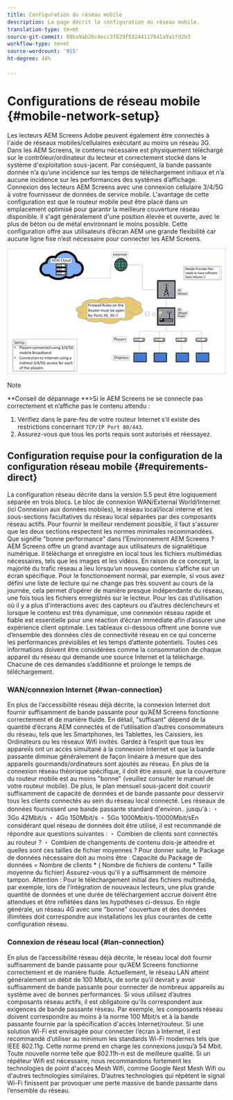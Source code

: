 ```yaml
---
title: Configuration du réseau mobile
description: La page décrit la configuration du réseau mobile.
translation-type: tm+mt
source-git-commit: 88ba9ab26c4ecc3f829f53244117041a9a1fd2b3
workflow-type: tm+mt
source-wordcount: '915'
ht-degree: 44%

---
```



# Configurations de réseau mobile {#mobile-network-setup}

Les lecteurs AEM Screens Adobe peuvent également être connectés à l&#39;aide de réseaux mobiles/cellulaires exécutant au moins un réseau 3G.
Dans les AEM Screens, le contenu nécessaire est physiquement téléchargé sur le contrôleur/ordinateur du lecteur et correctement stocké dans le système d&#39;exploitation sous-jacent. Par conséquent, la bande passante donnée n’a qu’une incidence sur les temps de téléchargement initiaux et n’a aucune incidence sur les performances des systèmes d’affichage.
Connexion des lecteurs AEM Screens avec une connexion cellulaire 3/4/5G à votre fournisseur de données de service mobile. L&#39;avantage de cette configuration est que le routeur mobile peut être placé dans un emplacement optimisé pour garantir la meilleure couverture réseau disponible. Il s&#39;agit généralement d&#39;une position élevée et ouverte, avec le plus de béton ou de métal environnant le moins possible.
Cette configuration offre aux utilisateurs d’écran AEM une grande flexibilité car aucune ligne fixe n’est nécessaire pour connecter les AEM Screens.


![](/help/using/assets/mobile-network-1.png)

>[!NOTE]
>**Conseil de dépannage **>Si le AEM Screens ne se connecte pas correctement et n’affiche pas le contenu attendu :
>
>1. Vérifiez dans le pare-feu de votre routeur Internet s’il existe des restrictions concernant `TCP/IP Port 80/443`.
>1. Assurez-vous que tous les ports requis sont autorisés et réessayez.




## Configuration requise pour la configuration de la configuration réseau mobile {#requirements-direct}

La configuration réseau décrite dans la version 5.5 peut être logiquement séparée en trois blocs. Le bloc de connexion WAN/External World/Internet (ici Connexion aux données mobiles), le réseau local/local interne et les sous-sections facultatives du réseau local séparées par des composants réseau actifs.
Pour fournir le meilleur rendement possible, il faut s&#39;assurer que les deux sections respectent les normes minimales recommandées.
Que signifie &quot;bonne performance&quot; dans l&#39;Environnement AEM Screens ?
AEM Screens offre un grand avantage aux utilisateurs de signalétique numérique. Il télécharge et enregistre en local tous les fichiers multimédias nécessaires, tels que les images et les vidéos. En raison de ce concept, la majorité du trafic réseau a lieu lorsqu’un nouveau contenu s’affiche sur un écran spécifique.
Pour le fonctionnement normal, par exemple, si vous avez défini une liste de lecture qui ne change pas très souvent au cours de la journée, cela permet d’opérer de manière presque indépendante du réseau, une fois tous les fichiers enregistrés sur le lecteur.
Pour les cas d’utilisation où il y a plus d’interactions avec des capteurs ou d’autres déclencheurs et lorsque le contenu est très dynamique, une connexion réseau rapide et fiable est essentielle pour une réaction d’écran immédiate afin d’assurer une expérience client optimale.
Les tableaux ci-dessous offrent une bonne vue d’ensemble des données clés de connectivité réseau en ce qui concerne les performances prévisibles et les temps d’attente potentiels.
Toutes ces informations doivent être considérées comme la consommation de chaque appareil du réseau qui demande une source Internet et la télécharge. Chacune de ces demandes s’additionne et prolonge le temps de téléchargement.


### WAN/connexion Internet {#wan-connection}

En plus de l’accessibilité réseau déjà décrite, la connexion Internet doit fournir suffisamment de bande passante pour qu’AEM Screens fonctionne correctement et de manière fluide. En détail, &quot;suffisant&quot; dépend de la quantité d’écrans AEM connectés et de l’utilisation d’autres consommateurs du réseau, tels que les Smartphones, les Tablettes, les Caissiers, les Ordinateurs ou les réseaux Wifi invités.
Gardez à l’esprit que tous les appareils ont un accès simultané à la connexion Internet et que la bande passante diminue généralement de façon linéaire à mesure que des appareils gourmands/ordinateurs sont ajoutés au réseau.
En plus de la connexion réseau théorique spécifique, il doit être assuré, que la couverture du routeur mobile est au moins &quot;bonne&quot; (veuillez consulter le manuel de votre routeur mobile). De plus, le plan mensuel sous-jacent doit couvrir suffisamment de capacité de données et de bande passante pour desservir tous les clients connectés au sein du réseau local connecté.
Les réseaux de données fournissent une bande passante standard d&#39;environ.. jusqu&#39;à :
・ 3Go 42Mbit/s ・ 4Go 150Mbit/s ・ 5Go 1000Mbit/s-10000Mbit/sEn considérant quel réseau de données doit être utilisé, il est recommandé de répondre aux questions suivantes :
・ Combien de clients sont connectés au routeur ?
・ Combien de changements de contenu dois-je attendre et quelles sont ces tailles de fichier moyennes ?
Pour donner suite, le Package de données nécessaire doit au moins être :
Capacité du Package de données = Nombre de clients * ( Nombre de fichiers de contenu * Taille moyenne du fichier) Assurez-vous qu&#39;il y a suffisamment de mémoire tampon.
Attention : Pour le téléchargement initial des fichiers multimédia, par exemple, lors de l’intégration de nouveaux lecteurs, une plus grande quantité de données et une durée de téléchargement accrue doivent être attendues et être reflétées dans les hypothèses ci-dessus.
En règle générale, un réseau 4G avec une &quot;bonne&quot; couverture et des données illimitées doit correspondre aux installations les plus courantes de cette configuration réseau.


### Connexion de réseau local {#lan-connection}

En plus de l’accessibilité réseau déjà décrite, le réseau local doit fournir suffisamment de bande passante pour qu’AEM Screens fonctionne correctement et de manière fluide. Actuellement, le réseau LAN atteint généralement un débit de 100 Mbit/s, de sorte qu’il devrait y avoir suffisamment de bande passante pour connecter de nombreux appareils au système avec de bonnes performances. Si vous utilisez d’autres composants réseau actifs, il est obligatoire qu’ils correspondent aux exigences de bande passante réseau. Par exemple, les composants réseau doivent correspondre au moins à la norme 100 Mbit/s et à la bande passante fournie par la spécification d&#39;accès Internet/routeur.
Si une solution Wi-Fi est envisagée pour connecter l’écran à Internet, il est recommandé d’utiliser au minimum les standards Wi-Fi modernes tels que IEEE 802.11g. Cette norme prend en charge les connexions jusqu’à 54 Mbit. Toute nouvelle norme telle que 802.11h-n est de meilleure qualité. Si un répéteur Wifi est nécessaire, nous recommandons fortement les technologies de point d&#39;accès Mesh Wifi, comme Google Nest Mesh Wifi ou d&#39;autres technologies similaires.
D’autres technologies qui répètent le signal Wi-Fi finissent par provoquer une perte massive de bande passante dans l’ensemble du réseau.
